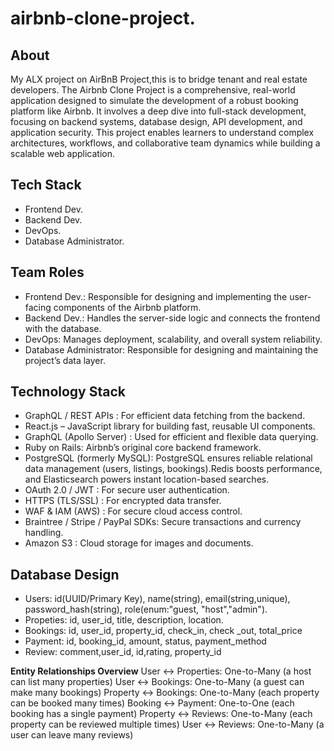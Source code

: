 # airbnb-clone-project.
## About
My ALX project on AirBnB Project,this is to bridge tenant and real estate developers.
The Airbnb Clone Project is a comprehensive, real-world application designed to simulate the development of a robust booking platform like Airbnb. It involves a deep dive into full-stack development, focusing on backend systems, database design, API development, and application security. This project enables learners to understand complex architectures, workflows, and collaborative team dynamics while building a scalable web application.
## Tech Stack
+ Frontend Dev.  
+ Backend Dev.  
+ DevOps.  
+ Database Administrator.  
## Team Roles
+ Frontend Dev.: Responsible for designing and implementing the user-facing components of the Airbnb platform.  
+ Backend Dev.: Handles the server-side logic and connects the frontend with the database.  
+ DevOps:  Manages deployment, scalability, and overall system reliability. 
+ Database Administrator: Responsible for designing and maintaining the project’s data layer.  
## Technology Stack  
+ GraphQL / REST APIs : For efficient data fetching from the backend.  
+ React.js – JavaScript library for building fast, reusable UI components.  
+ GraphQL (Apollo Server) : Used for efficient and flexible data querying.  
+ Ruby on Rails: Airbnb’s original core backend framework.  
+ PostgreSQL (formerly MySQL): PostgreSQL ensures reliable relational data management (users, listings, bookings).Redis boosts performance, and Elasticsearch powers instant location-based searches.  
+ OAuth 2.0 / JWT : For secure user authentication.  
+ HTTPS (TLS/SSL) : For encrypted data transfer.   
+ WAF & IAM (AWS) : For secure cloud access control.  
+ Braintree / Stripe / PayPal SDKs: Secure transactions and currency handling.  
+ Amazon S3 : Cloud storage for images and documents.  
## Database Design
+ Users: id(UUID/Primary Key), name(string), email(string,unique), password_hash(string), role(enum:"guest, "host","admin").
+ Propeties: id, user_id, title, description, location.
+ Bookings: id, user_id, property_id, check_in, check _out, total_price
+ Payment: id, booking_id, amount, status, payment_method
+ Review: comment,user_id, id,rating, property_id

__Entity Relationships Overview__
User ↔️ Properties: One-to-Many (a host can list many properties)
User ↔️ Bookings: One-to-Many (a guest can make many bookings)
Property ↔️ Bookings: One-to-Many (each property can be booked many times)
Booking ↔️ Payment: One-to-One (each booking has a single payment)
Property ↔️ Reviews: One-to-Many (each property can be reviewed multiple times)
User ↔️ Reviews: One-to-Many (a user can leave many reviews)

